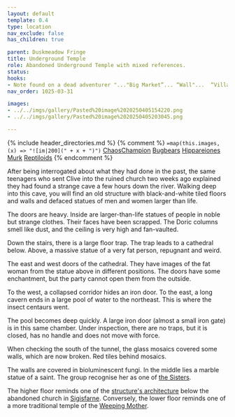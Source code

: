 ```yaml
---
layout: default
template: 0.4
type: location
nav_exclude: false
has_children: true

parent: Duskmeadow Fringe
title: Underground Temple
role: Abandoned Underground Temple with mixed references.
status: 
hooks:
- Note found on a dead adventurer "..."Big Market”... “Wall"...  “Village”..."
nav_order: 1025-03-31

images:
- ../../imgs/gallery/Pasted%20image%2020250405154220.png
- ../../imgs/gallery/Pasted%20image%2020250405203045.png

---
```


{% include header_directories.md %}
{% comment %}
`=map(this.images, (x) => "![im|200](" + x + ")")`
[ChaosChampion](ChaosChampion.md)
[Bugbears](Bugbears.md)
[Hippareiones](Hippareiones.md)
[Murk](Murk.md)
[Reptiloids](Reptiloids.md)
{% endcomment %}

After being interrogated about what they had done in the past, the same teenagers who sent Clive into the ruined church two weeks ago explained they had found a strange cave a few hours down the river.
Walking deep into this cave, you will find an old structure with black-and-white tiled floors and walls and defaced statues of men and women larger than life.

The doors are heavy.
Inside are larger-than-life statues of people in noble but strange clothes.
Their faces have been scrapped.
The Doric columns smell like dust, and the ceiling is very high and fan-vaulted.

Down the stairs, there is a large floor trap.
The trap leads to a cathedral below.
Above, a massive statue of a very fat person, repugnant and weird.

The east and west doors of the cathedral.
They have images of the fat woman from the statue above in different positions.
The doors have some enchantment, but the party cannot open them from the outside.

To the west, a collapsed corridor hides an iron door.
To the east, a long cavern ends in a large pool of water to the northeast.
This is where the insect centaurs went.

The pool becomes deep quickly.
A large iron door (almost a small iron gate) is in this same chamber.
Under inspection, there are no traps, but it is closed, has no handle and does not move with force. 

When checking the south of the tunnel, the glass mosaics covered some walls, which are now broken.
Red tiles behind mosaics.

The walls are covered in bioluminescent fungi.
In the middle lies a marble statue of a saint.
The group recognise her as one of [the Sisters](../weepingMother/theSisters.md).

The higher floor reminds one of the [structure's architecture](../../gazetteer/Warden-Stone.md) below the abandoned church in [Sigisfarne](../Sigisfarne/index.md).
Conversely, the lower floor reminds one of a more traditional temple of the [Weeping Mother](../weepingMother/index.md).
